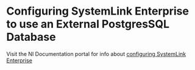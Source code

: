 # Configuring SystemLink Enterprise to use an External PostgresSQL Database

Visit the NI Documentation portal for info about
[configuring SystemLink Enterprise](https://www.ni.com/docs/en-US/bundle/systemlink-enterprise/page/config-systemlink-enterprise.html)
